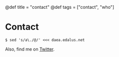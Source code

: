@def title = "contact"
@def tags = ["contact", "who"]

# Contact

```
$ sed 's/a\./@/' <<< daea.edalus.net
```

Also, find me on [Twitter](https://twitter.com/daeaedalus).
